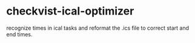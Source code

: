 # checkvist-ical-optimizer
recognize times in ical tasks and reformat the .ics file to correct start and end times.
